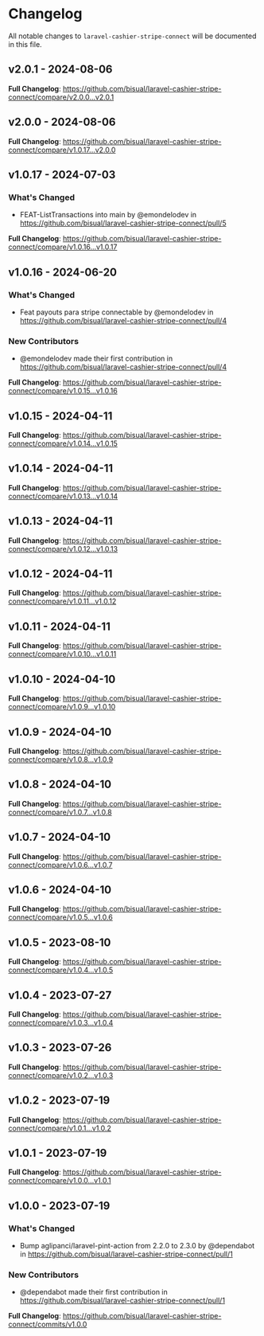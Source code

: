 # Changelog

All notable changes to `laravel-cashier-stripe-connect` will be documented in this file.

## v2.0.1 - 2024-08-06

**Full Changelog**: https://github.com/bisual/laravel-cashier-stripe-connect/compare/v2.0.0...v2.0.1

## v2.0.0 - 2024-08-06

**Full Changelog**: https://github.com/bisual/laravel-cashier-stripe-connect/compare/v1.0.17...v2.0.0

## v1.0.17 - 2024-07-03

### What's Changed

* FEAT-ListTransactions into main by @emondelodev in https://github.com/bisual/laravel-cashier-stripe-connect/pull/5

**Full Changelog**: https://github.com/bisual/laravel-cashier-stripe-connect/compare/v1.0.16...v1.0.17

## v1.0.16 - 2024-06-20

### What's Changed

* Feat payouts para stripe connectable by @emondelodev in https://github.com/bisual/laravel-cashier-stripe-connect/pull/4

### New Contributors

* @emondelodev made their first contribution in https://github.com/bisual/laravel-cashier-stripe-connect/pull/4

**Full Changelog**: https://github.com/bisual/laravel-cashier-stripe-connect/compare/v1.0.15...v1.0.16

## v1.0.15 - 2024-04-11

**Full Changelog**: https://github.com/bisual/laravel-cashier-stripe-connect/compare/v1.0.14...v1.0.15

## v1.0.14 - 2024-04-11

**Full Changelog**: https://github.com/bisual/laravel-cashier-stripe-connect/compare/v1.0.13...v1.0.14

## v1.0.13 - 2024-04-11

**Full Changelog**: https://github.com/bisual/laravel-cashier-stripe-connect/compare/v1.0.12...v1.0.13

## v1.0.12 - 2024-04-11

**Full Changelog**: https://github.com/bisual/laravel-cashier-stripe-connect/compare/v1.0.11...v1.0.12

## v1.0.11 - 2024-04-11

**Full Changelog**: https://github.com/bisual/laravel-cashier-stripe-connect/compare/v1.0.10...v1.0.11

## v1.0.10 - 2024-04-10

**Full Changelog**: https://github.com/bisual/laravel-cashier-stripe-connect/compare/v1.0.9...v1.0.10

## v1.0.9 - 2024-04-10

**Full Changelog**: https://github.com/bisual/laravel-cashier-stripe-connect/compare/v1.0.8...v1.0.9

## v1.0.8 - 2024-04-10

**Full Changelog**: https://github.com/bisual/laravel-cashier-stripe-connect/compare/v1.0.7...v1.0.8

## v1.0.7 - 2024-04-10

**Full Changelog**: https://github.com/bisual/laravel-cashier-stripe-connect/compare/v1.0.6...v1.0.7

## v1.0.6 - 2024-04-10

**Full Changelog**: https://github.com/bisual/laravel-cashier-stripe-connect/compare/v1.0.5...v1.0.6

## v1.0.5 - 2023-08-10

**Full Changelog**: https://github.com/bisual/laravel-cashier-stripe-connect/compare/v1.0.4...v1.0.5

## v1.0.4 - 2023-07-27

**Full Changelog**: https://github.com/bisual/laravel-cashier-stripe-connect/compare/v1.0.3...v1.0.4

## v1.0.3 - 2023-07-26

**Full Changelog**: https://github.com/bisual/laravel-cashier-stripe-connect/compare/v1.0.2...v1.0.3

## v1.0.2 - 2023-07-19

**Full Changelog**: https://github.com/bisual/laravel-cashier-stripe-connect/compare/v1.0.1...v1.0.2

## v1.0.1 - 2023-07-19

**Full Changelog**: https://github.com/bisual/laravel-cashier-stripe-connect/compare/v1.0.0...v1.0.1

## v1.0.0 - 2023-07-19

### What's Changed

- Bump aglipanci/laravel-pint-action from 2.2.0 to 2.3.0 by @dependabot in https://github.com/bisual/laravel-cashier-stripe-connect/pull/1

### New Contributors

- @dependabot made their first contribution in https://github.com/bisual/laravel-cashier-stripe-connect/pull/1

**Full Changelog**: https://github.com/bisual/laravel-cashier-stripe-connect/commits/v1.0.0

